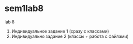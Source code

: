 # sem1lab8
lab 8

1. Индивидуальное задание 1 (сразу с классами)
2. Индивидуально задание 2 (классы + работа с файлами)
